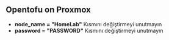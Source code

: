 ## Opentofu on Proxmox
- **node_name = "HomeLab"**  Kısmını değiştirmeyi unutmayın
- **password = "PASSWORD"** Kısmını değiştirmeyi unutmayın